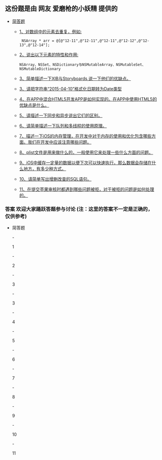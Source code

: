 ## 这份题是由 网友 爱磨枪的小妖精 提供的
*	[简答题](#ShortAnswer)
	-	[1、对数组中的元素去重复，例如:](#ShortAnswer_01)  
	
			 NSArray * arr = @[@"12-11",@"12-11",@"12-11",@"12-12",@"12-13",@"12-14"];
	-	[2、说出以下元素的特性和作用:](#ShortAnswer_02)  
	
			NSArray、NSSet、NSDictionary与NSMutableArray、NSMutableSet、NSMutableDictionary
	-	[3、简单描述一下XIB与Storyboards,说一下他们的优缺点。](#ShortAnswer_03)
	-	[3、请把字符串“2015-04-10”格式化日期转为Date类型](#ShortAnswer_003)
	-	[4、在APP中混合HTML5开发APP是如何实现的。在APP中使用HTML5的优缺点是什么。](#ShortAnswer_04)
	-	[5、请描述一下同步和异步说出它们的区别。](#ShortAnswer_05)
	-	[6、请简单描述一下队列和多线程的使用原理。](#ShortAnswer_06)
	-	[7、描述一下iOS的内存管理，在开发中对于内存的使用和优化包含哪些方面。我们在开发中应该注意哪些问题。](#ShortAnswer_07)
	-	[8、plist文件是用来做什么的，一般使用它来处理一些什么方面的问题。](#ShortAnswer_08)
	-	[9、iOS中缓存一定量的数据以便下次可以快速执行，那么数据会存储在什么地方，有多少种方式。](#ShortAnswer_09)
	-	[10、请简单写出增删改查的SQL语句。](#ShortAnswer_10)
	-	[11、在提交苹果审核时都遇到哪些问题被拒，对于被拒的问题是如何处理的。](#ShortAnswer_11)  
	
###	答案 欢迎大家踊跃答题参与讨论 (注：这里的答案不一定是正确的，仅供参考)
*	<p id="ShortAnswer">简答题</p>
	-	<p id="ShortAnswer_01">1</p>
	-	<p id="ShortAnswer_02">2</p>
	-	<p id="ShortAnswer_03">3</p>
	-	<p id="ShortAnswer_003">3</p>
	-	<p id="ShortAnswer_04">4</p>
	-	<p id="ShortAnswer_05">5</p>
	-	<p id="ShortAnswer_06">6</p>
	-	<p id="ShortAnswer_07">7</p>
	-	<p id="ShortAnswer_08">8</p>
	-	<p id="ShortAnswer_09">9</p>
	-	<p id="ShortAnswer_10">10</p>
	-	<p id="ShortAnswer_11">11</p>